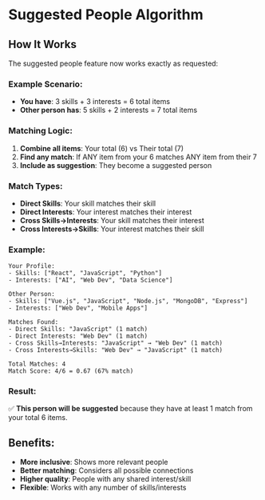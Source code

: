 # Suggested People Algorithm

## How It Works

The suggested people feature now works exactly as requested:

### Example Scenario:
- **You have**: 3 skills + 3 interests = 6 total items
- **Other person has**: 5 skills + 2 interests = 7 total items

### Matching Logic:
1. **Combine all items**: Your total (6) vs Their total (7)
2. **Find any match**: If ANY item from your 6 matches ANY item from their 7
3. **Include as suggestion**: They become a suggested person

### Match Types:
- **Direct Skills**: Your skill matches their skill
- **Direct Interests**: Your interest matches their interest  
- **Cross Skills→Interests**: Your skill matches their interest
- **Cross Interests→Skills**: Your interest matches their skill

### Example:
```
Your Profile:
- Skills: ["React", "JavaScript", "Python"]
- Interests: ["AI", "Web Dev", "Data Science"]

Other Person:
- Skills: ["Vue.js", "JavaScript", "Node.js", "MongoDB", "Express"]
- Interests: ["Web Dev", "Mobile Apps"]

Matches Found:
- Direct Skills: "JavaScript" (1 match)
- Direct Interests: "Web Dev" (1 match)
- Cross Skills→Interests: "JavaScript" → "Web Dev" (1 match)
- Cross Interests→Skills: "Web Dev" → "JavaScript" (1 match)

Total Matches: 4
Match Score: 4/6 = 0.67 (67% match)
```

### Result:
✅ **This person will be suggested** because they have at least 1 match from your total 6 items.

## Benefits:
- **More inclusive**: Shows more relevant people
- **Better matching**: Considers all possible connections
- **Higher quality**: People with any shared interest/skill
- **Flexible**: Works with any number of skills/interests
